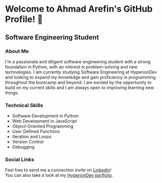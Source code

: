 # Welcome to Ahmad Arefin's GitHub Profile! 👋
## Software Engineering Student
### About Me

I'm a passionate and diligent software engineering student with a strong foundation in Python, with an interest in problem-solving and new technologies. I am currently studying Software Engineering at HyperionDev and looking to expand my knowledge and gain proficiency in programming throughout the bootcamp and beyond. I am excited by the opportunity to build on my current skills and I am always open to improving learning new things.

### Technical Skills
- Software Development in Python
- Web Development in JavaScript
- Object-Oriented Programming
- User Defined Functions
- Iteration and Loops
- Version Control
- Debugging

### Social Links
Feel free to send me a connection invite on [Linkedin](https://www.linkedin.com/in/ahmadarefin/)! <br>
You can also take a look at my [HyperionDev portfolio](https://www.hyperiondev.com/portfolio/AA23120014623/?_gl=1*1vv0hk*_up*MQ..*_ga*NTg3MzMwODc2LjE3MTQwNjY1ODQ.*_ga_GXKK4P3GCJ*MTcxNDA2NjU4My4xLjEuMTcxNDA2NjU4My4wLjAuNTc0NTIwMjU1).
